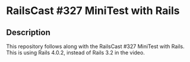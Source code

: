 # RailsCast #327 MiniTest with Rails

## Description
This repository follows along with the RailsCast #327 MiniTest with Rails. This is using Rails 4.0.2, instead of Rails 3.2 in the video.
